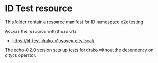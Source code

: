 # ID Test resource
This folder contain a resource manifest for ID namespace e2e testing

Access the resource with these urls
- https://id-test-drako-v1.woven-city.local/

The echo-0.2.0 version sets up tests for drako without the dependency on cityos operator.

